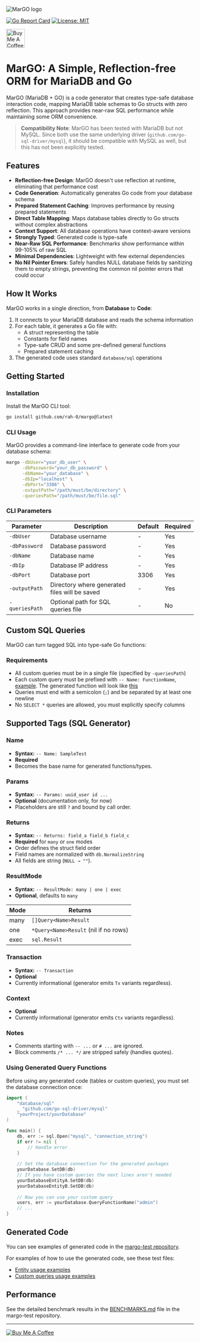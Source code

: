 ![MarGO logo](https://github.com/rah-0/margo-test/blob/master/margo.png "MariaDB's Sea Lion with Golang's Gopher")

[![Go Report Card](https://goreportcard.com/badge/github.com/rah-0/margo?v=1)](https://goreportcard.com/report/github.com/rah-0/margo)
[![License: MIT](https://img.shields.io/badge/License-MIT-yellow.svg)](https://opensource.org/licenses/MIT)

<a href="https://www.buymeacoffee.com/rah.0" target="_blank">
  <img src="https://cdn.buymeacoffee.com/buttons/v2/arial-orange.png" alt="Buy Me A Coffee" height="50" style="height:50px;">
</a>

# MarGO: A Simple, Reflection-free ORM for MariaDB and Go

MarGO (MariaDB + GO) is a code generator that creates type-safe database interaction code, mapping MariaDB table schemas to Go structs with zero reflection. This approach provides near-raw SQL performance while maintaining some ORM convenience.

> **Compatibility Note**: MarGO has been tested with MariaDB but not MySQL. Since both use the same underlying driver (`github.com/go-sql-driver/mysql`), it should be compatible with MySQL as well, but this has not been explicitly tested.

## Features

- **Reflection-free Design**: MarGO doesn't use reflection at runtime, eliminating that performance cost
- **Code Generation**: Automatically generates Go code from your database schema
- **Prepared Statement Caching**: Improves performance by reusing prepared statements
- **Direct Table Mapping**: Maps database tables directly to Go structs without complex abstractions
- **Context Support**: All database operations have context-aware versions
- **Strongly Typed**: Generated code is type-safe
- **Near-Raw SQL Performance**: Benchmarks show performance within 99-105% of raw SQL
- **Minimal Dependencies**: Lightweight with few external dependencies
- **No Nil Pointer Errors**: Safely handles NULL database fields by sanitizing them to empty strings, preventing the common nil pointer errors that could occur

## How It Works

MarGO works in a single direction, from **Database** to **Code**:

1. It connects to your MariaDB database and reads the schema information
2. For each table, it generates a Go file with:
   - A struct representing the table
   - Constants for field names
   - Type-safe CRUD and some pre-defined general functions
   - Prepared statement caching
3. The generated code uses standard `database/sql` operations

## Getting Started

### Installation

Install the MarGO CLI tool:

```bash
go install github.com/rah-0/margo@latest
```

### CLI Usage

MarGO provides a command-line interface to generate code from your database schema:

```bash
margo -dbUser="your_db_user" \
      -dbPassword="your_db_password" \
      -dbName="your_database" \
      -dbIp="localhost" \
      -dbPort="3306" \
      -outputPath="/path/must/be/directory" \
      -queriesPath="/path/must/be/file.sql"
```

### CLI Parameters

| Parameter     | Description                                   | Default | Required |
|---------------|-----------------------------------------------|---------|----------|
| `-dbUser`     | Database username                             | -       | Yes      |
| `-dbPassword` | Database password                             | -       | Yes      |
| `-dbName`     | Database name                                 | -       | Yes      |
| `-dbIp`       | Database IP address                           | -       | Yes      |
| `-dbPort`     | Database port                                 | 3306    | Yes      |
| `-outputPath` | Directory where generated files will be saved | -       | Yes      |
| `-queriesPath`| Optional path for SQL queries file            | -       | No       |

## Custom SQL Queries

MarGO can turn tagged SQL into type-safe Go functions:

### Requirements

- All custom queries must be in a single file (specified by `-queriesPath`)
- Each custom query must be prefixed with `-- Name: FunctionName`, [example](https://github.com/rah-0/margo/blob/master/doc/sql/queries.sql#L1). The generated function will look like [this](https://github.com/rah-0/margo-test/blob/master/dbs/Template/queries.go#L78)
- Queries must end with a semicolon (`;`) and be separated by at least one newline
- No `SELECT *` queries are allowed, you must explicitly specify columns

## Supported Tags (SQL Generator)

### Name
- **Syntax:** `-- Name: SampleTest`
- **Required**
- Becomes the base name for generated functions/types.

### Params
- **Syntax:** `-- Params: uuid_user id ...`
- **Optional** (documentation only, for now)
- Placeholders are still `?` and bound by call order.

### Returns
- **Syntax:** `-- Returns: field_a field_b field_c`
- **Required** for `many` or `one` modes
- Order defines the struct field order
- Field names are normalized with `db.NormalizeString`
- All fields are string (`NULL → ""`).

### ResultMode
- **Syntax:** `-- ResultMode: many | one | exec`
- **Optional**, defaults to `many`

| Mode   | Returns                               |
|--------|---------------------------------------|
| many   | `[]Query<Name>Result`                 |
| one    | `*Query<Name>Result` (nil if no rows) |
| exec   | `sql.Result`                          |

### Transaction
- **Syntax:** `-- Transaction`
- **Optional**
- Currently informational (generator emits `Tx` variants regardless).

### Context
- **Optional**
- Currently informational (generator emits `Ctx` variants regardless).

### Notes
- Comments starting with `-- ...` or `# ...` are ignored.
- Block comments `/* ... */` are stripped safely (handles quotes).

### Using Generated Query Functions

Before using any generated code (tables or custom queries), you must set the database connection once:

```go
import (
    "database/sql"
    _ "github.com/go-sql-driver/mysql"
    "yourProject/yourDatabase"
)

func main() {
    db, err := sql.Open("mysql", "connection_string")
    if err != nil {
        // Handle error
    }
    
    // Set the database connection for the generated packages
    yourDatabase.SetDB(db)
    // If you have custom queries the next lines aren't needed
    yourDatabaseEntityA.SetDB(db)
    yourDatabaseEntityB.SetDB(db)
    
    // Now you can use your custom query
    users, err := yourDatabase.QueryFunctionName("admin")
    // ...
}
```

## Generated Code

You can see examples of generated code in the [margo-test repository](https://github.com/rah-0/margo-test/tree/master/dbs/Template).

For examples of how to use the generated code, see these test files:
- [Entity usage examples](https://github.com/rah-0/margo-test/blob/master/dbs/Template/Alpha/entity_test.go)
- [Custom queries usage examples](https://github.com/rah-0/margo-test/blob/master/dbs/Template/queries_test.go)

## Performance

See the detailed benchmark results in the [BENCHMARKS.md](https://github.com/rah-0/margo-test/blob/master/BENCHMARKS.md) file in the margo-test repository.

---

[![Buy Me A Coffee](https://cdn.buymeacoffee.com/buttons/default-orange.png)](https://www.buymeacoffee.com/rah.0)
